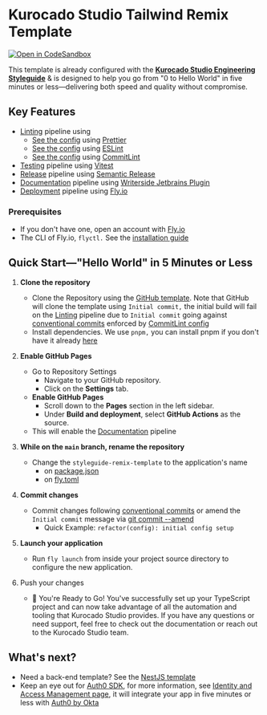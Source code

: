 # Kurocado Studio Tailwind Remix Template

[![Open in CodeSandbox](https://codesandbox.io/static/img/play-codesandbox.svg)](https://codesandbox.io/p/sandbox/github/Kurocado-Studio/styleguide-remix-template)

This template is already configured with the
**[Kurocado Studio Engineering Styleguide](https://kurocado.youtrack.cloud/articles/STY-A-1/Project-Charter)**
& is designed to help you go from "0 to Hello World" in five minutes or less—delivering both speed
and quality without compromise.

## Key Features

- [Linting](https://kurocado.youtrack.cloud/articles/PLA-A-5/Lint) pipeline using
  - [See the config](https://kurocado.youtrack.cloud/articles/STY-A-8/Prettier) using
    [Prettier](https://prettier.io)
  - [See the config](https://kurocado.youtrack.cloud/articles/STY-A-10/ESLint) using
    [ESLint](https://eslint.org)
  - [See the config](https://kurocado.youtrack.cloud/articles/STY-A-12/CommitLint) using
    [CommitLint](https://commitlint.js.org)
- [Testing](https://kurocado.youtrack.cloud/articles/PLA-A-6/Test) pipeline using
  [Vitest](https://vitest.dev)
- [Release](https://kurocado.youtrack.cloud/articles/PLA-A-3/Release) pipeline using
  [Semantic Release](https://semantic-release.gitbook.io/semantic-release)
- [Documentation](https://kurocado.youtrack.cloud/articles/PLA-A-7/Document) pipeline using
  [Writerside Jetbrains Plugin](https://plugins.jetbrains.com/plugin/20158-writerside)
- [Deployment](https://kurocado.youtrack.cloud/articles/PLA-A-4/Deploy) pipeline using
  [Fly.io](https://fly.io/)

### Prerequisites

- If you don't have one, open an account with [Fly.io](https://fly.io/)
- The CLI of Fly.io, `flyctl.` See the [installation guide](https://fly.io/docs/flyctl/install/)

## Quick Start—"Hello World" in 5 Minutes or Less

1. **Clone the repository**

   - Clone the Repository using the
     [GitHub template](https://github.com/new?template_name=styleguide-remix-template&template_owner=Kurocado-Studio).
     Note that GitHub will clone the template using `Initial commit,` the initial build will fail on
     the [Linting](https://kurocado.youtrack.cloud/articles/PLA-A-5/Lint) pipeline due to
     `Initial commit` going against [conventional commits](https://conventionalcommits.org/)
     enforced by [CommitLint config](https://kurocado.youtrack.cloud/articles/STY-A-12/CommitLint)
   - Install dependencies. We use `pnpm,` you can install pnpm if you don't have it already
     [here](https://pnpm.io/)

2. **Enable GitHub Pages**
   - Go to Repository Settings
     - Navigate to your GitHub repository.
     - Click on the **Settings** tab.
   - **Enable GitHub Pages**
     - Scroll down to the **Pages** section in the left sidebar.
     - Under **Build and deployment**, select **GitHub Actions** as the source.
   - This will enable the [Documentation](https://kurocado.youtrack.cloud/articles/PLA-A-7/Document)
     pipeline
3. **While on the `main` branch, rename the repository**
   - Change the `styleguide-remix-template` to the application's name
     - on [package.json](./package.json)
     - on [fly.toml](./fly.toml)
4. **Commit changes**

   - Commit changes following [conventional commits](https://conventionalcommits.org/) or amend the
     `Initial commit` message via
     [git commit --amend](https://git-scm.com/book/id/v2/Git-Tools-Rewriting-History)
     - Quick Example: `refactor(config): initial config setup`

5. **Launch your application**

   - Run `fly launch` from inside your project source directory to configure the new application.

6. Push your changes
   - 🎉 You're Ready to Go! You've successfully set up your TypeScript project and can now take
     advantage of all the automation and tooling that Kurocado Studio provides. If you have any
     questions or need support, feel free to check out the documentation or reach out to the
     Kurocado Studio team.

## What's next?

- Need a back-end template? See the
  [NestJS template](https://github.com/Kurocado-Studio/styleguide-nests-template)
- Keep an eye out for [Auth0 SDK](https://github.com/Kurocado-Studio/iam), for more information, see
  [Identity and Access Management page](https://kurocado.youtrack.cloud/articles/PLA-A-15/Identity-and-Access-Management),
  it will integrate your app in five minutes or less with [Auth0 by Okta](https://auth0.com/)
